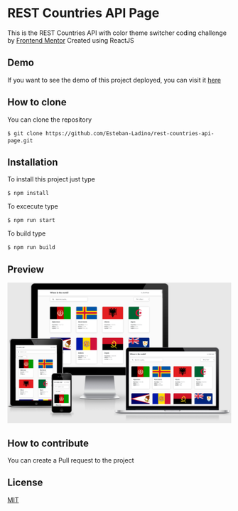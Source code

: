 # REST Countries API Page
This is the REST Countries API with color theme switcher coding challenge by [Frontend Mentor](https://www.frontendmentor.io/challenges/rest-countries-api-with-color-theme-switcher-5cacc469fec04111f7b848ca)
Created using ReactJS

## Demo
If you want to see the demo of this project deployed, you can visit it [here](https://loving-dubinsky-9b7d47.netlify.app/)

## How to clone
You can clone the repository

    $ git clone https://github.com/Esteban-Ladino/rest-countries-api-page.git
    
## Installation
To install this project just type

    $ npm install

To excecute type

    $ npm run start

To build type

    $ npm run build

## Preview

![Preview](https://github.com/Esteban-Ladino/rest-countries-api-page/blob/master/images/preview1.png)

## How to contribute

You can create a Pull request to the project

## License

[MIT](https://github.com/Esteban-Ladino/rest-countries-api-page/blob/master/LICENSE)